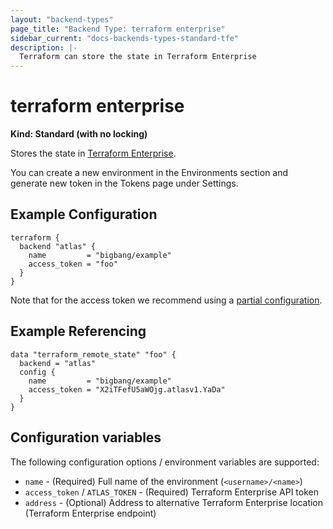```yaml
---
layout: "backend-types"
page_title: "Backend Type: terraform enterprise"
sidebar_current: "docs-backends-types-standard-tfe"
description: |-
  Terraform can store the state in Terraform Enterprise
---
```


# terraform enterprise

**Kind: Standard (with no locking)**

Stores the state in [Terraform Enterprise](https://www.terraform.io/docs/providers/index.html).

You can create a new environment in the
Environments section and generate new token in the Tokens page under Settings.

## Example Configuration

```hcl
terraform {
  backend "atlas" {
    name         = "bigbang/example"
    access_token = "foo"
  }
}
```

Note that for the access token we recommend using a
[partial configuration](/docs/backends/config.html).

## Example Referencing

```hcl
data "terraform_remote_state" "foo" {
  backend = "atlas"
  config {
    name         = "bigbang/example"
    access_token = "X2iTFefU5aWOjg.atlasv1.YaDa"
  }
}
```

## Configuration variables

The following configuration options / environment variables are supported:

 * `name` - (Required) Full name of the environment (`<username>/<name>`)
 * `access_token` / `ATLAS_TOKEN` - (Required) Terraform Enterprise API token
 * `address` - (Optional) Address to alternative Terraform Enterprise location (Terraform Enterprise endpoint)
